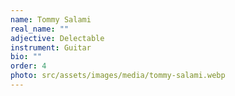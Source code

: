 ```yaml
---
name: Tommy Salami
real_name: ""
adjective: Delectable
instrument: Guitar
bio: ""
order: 4
photo: src/assets/images/media/tommy-salami.webp
---
```

